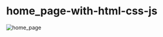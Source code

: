 # home_page-with-html-css-js
![home_page](https://github.com/Elysie1naomie/home_page-with-html-css-js/assets/106563702/c9f24f56-7b06-4428-9ecf-8d39c341936e)
